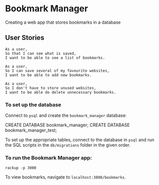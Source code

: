 # Bookmark Manager

Creating a web app that stores bookmarks in a database

## User Stories
```
As a user,
So that I can see what is saved,
I want to be able to see a list of bookmarks.
```
```
As a user,
So I can save several of my favourite websites,
I want to be able to add new bookmarks.
```
```
As a user,
So I don't have to store unused websites,
I want to be able do delete unnecessary bookmarks.
```
### To set up the database

Connect to `psql` and create the `bookmark_manager` database:


CREATE DATABASE bookmark_manager;
CREATE DATABASE bookmark_manager_test;


To set up the appropriate tables, connect to the database in `psql` and run the SQL scripts in the `db/migrations` folder in the given order.

### To run the Bookmark Manager app:


	rackup -p 3000

  To view bookmarks, navigate to `localhost:3000/bookmarks`.
